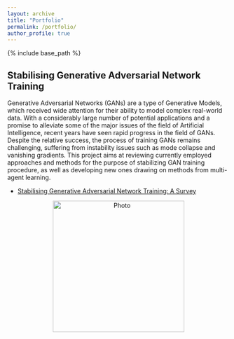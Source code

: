 ```yaml
---
layout: archive
title: "Portfolio"
permalink: /portfolio/
author_profile: true
---
```


{% include base_path %}

## Stabilising Generative Adversarial Network Training
Generative Adversarial Networks (GANs) are a type of Generative Models, which received wide attention for their ability to model complex real-world data. With a considerably large number of potential applications and a promise to alleviate some of the major issues of the field of Artificial Intelligence, recent years have seen rapid progress in the field of GANs. Despite the relative success, the process of training GANs remains challenging, suffering from instability issues such as mode collapse and vanishing gradients. This project aims at reviewing currently employed approaches and methods for the purpose of stabilizing GAN training procedure, as well as developing new ones drawing on methods from multi-agent learning.

* [Stabilising Generative Adversarial Network Training: A Survey](https://arxiv.org/pdf/1910.00927.pdf)

<p align="center">
  <img src="https://macwiatrak.github.io/files/gan_issues.png" alt="Photo" style="width: 300px;"/> 
</p>


